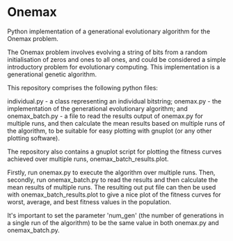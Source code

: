 # Onemax
Python implementation of a generational evolutionary algorithm for the Onemax problem.

The Onemax problem involves evolving a string of bits from a random initialisation of zeros and ones to all ones, and could be considered a simple introductory problem for evolutionary computing. This implementation is a generational genetic algorithm.

This repository comprises the following python files:

individual.py - a class representing an individual bitstring;
onemax.py - the implementation of the generational evolutionary algorithm; and
onemax_batch.py - a file to read the results output of onemax.py for multiple runs, and then calculate the mean results based on multiple runs of the algorithm, to be suitable for easy plotting with gnuplot (or any other plotting software). 

The repository also contains a gnuplot script for plotting the fitness curves achieved over multiple runs, onemax_batch_results.plot.

Firstly, run onemax.py to execute the algorithm over multiple runs. Then, secondly, run onemax_batch.py to read the results and then calculate the mean results of multiple runs. The resulting out put file can then be used with onemax_batch_results.plot to give a nice plot of the fitness curves for worst, average, and best fitness values in the population. 

It's important to set the parameter 'num_gen' (the number of generations in a single run of the algorithm) to be the same value in both onemax.py and onemax_batch.py. 
